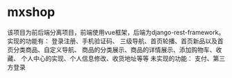 # mxshop
该项目为前后端分离项目，前端使用vue框架，后端为django-rest-framework。
实现的功能有：
登录注册、手机验证码、
三级导航、首页轮播、首页新品以及首页分类商品、自定义导航、
商品的分类展示、商品的详情展示、添加购物车、收藏、
个人中心的实现、个人信息修改、收货地址等等
未实现的功能：
支付、第三方登录
